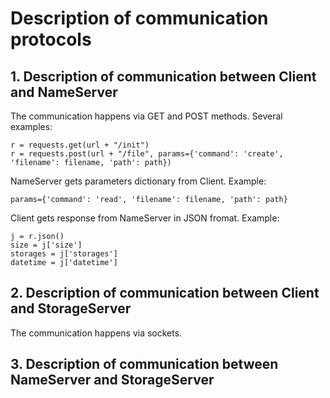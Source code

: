 # Description of communication protocols
## 1. Description of communication between Client and NameServer
The communication happens via GET and POST methods. Several examples:
```
r = requests.get(url + "/init")
r = requests.post(url + "/file", params={'command': 'create', 'filename': filename, 'path': path})
```
NameServer gets parameters dictionary from Client. Example:
```
params={'command': 'read', 'filename': filename, 'path': path}
```
Client gets response from NameServer in JSON fromat. Example:
```
j = r.json()
size = j['size']
storages = j['storages']
datetime = j['datetime']
```
## 2. Description of communication between Client and StorageServer
The communication happens via sockets.
## 3. Description of communication between NameServer and StorageServer
